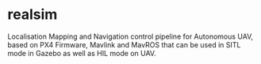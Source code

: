 # realsim
Localisation Mapping and Navigation control pipeline for Autonomous UAV, based on PX4 Firmware, Mavlink and MavROS that can be used in SITL mode in Gazebo as well as HIL mode on UAV. 
